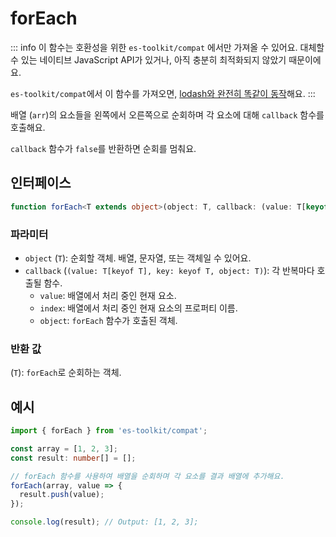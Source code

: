 # forEach

::: info
이 함수는 호환성을 위한 `es-toolkit/compat` 에서만 가져올 수 있어요. 대체할 수 있는 네이티브 JavaScript API가 있거나, 아직 충분히 최적화되지 않았기 때문이에요.

`es-toolkit/compat`에서 이 함수를 가져오면, [lodash와 완전히 똑같이 동작](../../../compatibility.md)해요.
:::

배열 (`arr`)의 요소들을 왼쪽에서 오른쪽으로 순회하며 각 요소에 대해 `callback` 함수를 호출해요.

`callback` 함수가 `false`를 반환하면 순회를 멈춰요.

## 인터페이스

```ts
function forEach<T extends object>(object: T, callback: (value: T[keyof T], key: keyof T, object: T) => void): T;
```

### 파라미터

- `object` (`T`): 순회할 객체. 배열, 문자열, 또는 객체일 수 있어요.
- `callback` (`(value: T[keyof T], key: keyof T, object: T)`): 각 반복마다 호출될 함수.
  - `value`: 배열에서 처리 중인 현재 요소.
  - `index`: 배열에서 처리 중인 현재 요소의 프로퍼티 이름.
  - `object`: `forEach` 함수가 호출된 객체.

### 반환 값

(`T`): `forEach`로 순회하는 객체.

## 예시

```ts
import { forEach } from 'es-toolkit/compat';

const array = [1, 2, 3];
const result: number[] = [];

// forEach 함수를 사용하여 배열을 순회하며 각 요소를 결과 배열에 추가해요.
forEach(array, value => {
  result.push(value);
});

console.log(result); // Output: [1, 2, 3];
```
